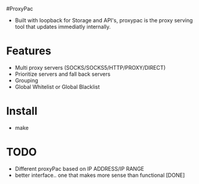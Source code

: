 
#ProxyPac

* Built with loopback for Storage and API's, proxypac is the proxy serving tool that updates immediatly internally.


# Features

* Multi proxy servers (SOCKS/SOCKS5/HTTP/PROXY/DIRECT)
* Prioritize servers and fall back servers
* Grouping
* Global Whitelist or Global Blacklist

# Install

* make

# TODO

* Different proxyPac based on IP ADDRESS/IP RANGE 
* better interface.. one that makes more sense than functional [DONE]
